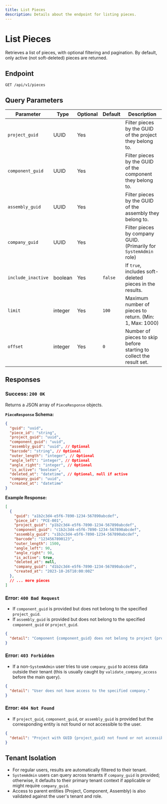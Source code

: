 ```yaml
---
title: List Pieces
description: Details about the endpoint for listing pieces.
---
```


# List Pieces

Retrieves a list of pieces, with optional filtering and pagination. By default, only active (not soft-deleted) pieces are returned.

## Endpoint

`GET /api/v1/pieces`

## Query Parameters

| Parameter        | Type      | Optional | Default | Description                                                                 |
|------------------|-----------|----------|---------|-----------------------------------------------------------------------------|
| `project_guid`   | UUID      | Yes      |         | Filter pieces by the GUID of the project they belong to.                      |
| `component_guid` | UUID      | Yes      |         | Filter pieces by the GUID of the component they belong to.                  |
| `assembly_guid`  | UUID      | Yes      |         | Filter pieces by the GUID of the assembly they belong to.                   |
| `company_guid`   | UUID      | Yes      |         | Filter pieces by company GUID. (Primarily for `SystemAdmin` role)             |
| `include_inactive`| boolean  | Yes      | `false` | If `true`, includes soft-deleted pieces in the results.                     |
| `limit`          | integer   | Yes      | `100`   | Maximum number of pieces to return. (Min: 1, Max: 1000)                     |
| `offset`         | integer   | Yes      | `0`     | Number of pieces to skip before starting to collect the result set.         |

## Responses

### Success: `200 OK`

Returns a JSON array of `PieceResponse` objects.

**`PieceResponse` Schema:**

```json
{
  "guid": "uuid",
  "piece_id": "string",
  "project_guid": "uuid",
  "component_guid": "uuid",
  "assembly_guid": "uuid", // Optional
  "barcode": "string", // Optional
  "outer_length": "integer", // Optional
  "angle_left": "integer", // Optional
  "angle_right": "integer", // Optional
  "is_active": "boolean",
  "deleted_at": "datetime", // Optional, null if active
  "company_guid": "uuid",
  "created_at": "datetime"
}
```

**Example Response:**

```json
[
  {
    "guid": "a1b2c3d4-e5f6-7890-1234-567890abcdef",
    "piece_id": "PCE-001",
    "project_guid": "p1b2c3d4-e5f6-7890-1234-567890abcdef",
    "component_guid": "c1b2c3d4-e5f6-7890-1234-567890abcdef",
    "assembly_guid": "s1b2c3d4-e5f6-7890-1234-567890abcdef",
    "barcode": "1234567890123",
    "outer_length": 1500,
    "angle_left": 90,
    "angle_right": 90,
    "is_active": true,
    "deleted_at": null,
    "company_guid": "d1b2c3d4-e5f6-7890-1234-567890abcdef",
    "created_at": "2023-10-26T10:00:00Z"
  },
  // ... more pieces
]
```

### Error: `400 Bad Request`

- If `component_guid` is provided but does not belong to the specified `project_guid`.
- If `assembly_guid` is provided but does not belong to the specified `component_guid` or `project_guid`.

```json
{
  "detail": "Component {component_guid} does not belong to project {project_guid}."
}
```

### Error: `403 Forbidden`

- If a non-`SystemAdmin` user tries to use `company_guid` to access data outside their tenant (this is usually caught by `validate_company_access` before the main query).

```json
{
  "detail": "User does not have access to the specified company."
}
```

### Error: `404 Not Found`

- If `project_guid`, `component_guid`, or `assembly_guid` is provided but the corresponding entity is not found or not accessible to the user.

```json
{
  "detail": "Project with GUID {project_guid} not found or not accessible."
}
```

## Tenant Isolation

- For regular users, results are automatically filtered to their tenant.
- `SystemAdmin` users can query across tenants if `company_guid` is provided; otherwise, it defaults to their primary tenant context if applicable or might require `company_guid`.
- Access to parent entities (Project, Component, Assembly) is also validated against the user's tenant and role. 